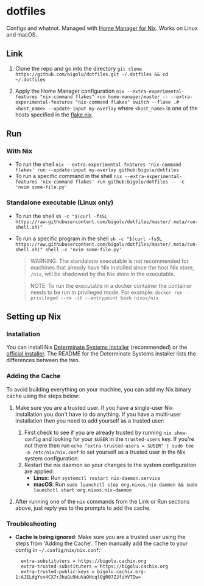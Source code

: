 # dotfiles

Configs and whatnot. Managed with [Home Manager for Nix](https://github.com/nix-community/home-manager). Works on Linux and macOS.

## Link

1. Clone the repo and go into the directory `git clone https://github.com/bigolu/dotfiles.git ~/.dotfiles && cd ~/.dotfiles`

2. Apply the Home Manager configuration `nix --extra-experimental-features "nix-command flakes" run home-manager/master -- --extra-experimental-features "nix-command flakes" switch --flake .#<host_name> --update-input my-overlay` where `<host_name>` is one of the hosts specified in the [flake.nix](https://github.com/bigolu/dotfiles/blob/master/flake.nix).

## Run

### With Nix

- To run the shell `nix --extra-experimental-features 'nix-command flakes' run --update-input my-overlay github:bigolu/dotfiles`
- To run a specific command in the shell `nix --extra-experimental-features 'nix-command flakes' run github:bigolu/dotfiles -- -c 'nvim some-file.py'`

### Standalone executable (Linux only)

- To run the shell `sh -c "$(curl -fsSL https://raw.githubusercontent.com/bigolu/dotfiles/master/.meta/run-shell.sh)"`
- To run a specific program in the shell `sh -c "$(curl -fsSL https://raw.githubusercontent.com/bigolu/dotfiles/master/.meta/run-shell.sh)" shell -c 'nvim some-file.py'`

  > WARNING: The standalone executable is not recommended for machines that already have Nix installed since the host Nix store, `/nix`, will be shadowed by the Nix store in the executable.

  > NOTE: To run the executable in a docker container the container needs to be run in privileged mode. For example: `docker run --privileged --rm -it --entrypoint bash nixos/nix`

## Setting up Nix

### Installation

You can install Nix [Determinate Systems Installer](https://github.com/DeterminateSystems/nix-installer) (recommended) or the [official installer](https://nixos.org/download.html). The README for the Determinate Systems installer lists the differences between the two.

### Adding the Cache

To avoid building everything on your machine, you can add my Nix binary cache using the steps below:

1. Make sure you are a trusted user. If you have a single-user Nix installation you don't have to do anything. If you have a multi-user installation then you need to add yourself as a trusted user:

   1. First check to see if you are already trusted by running `nix show-config` and looking for your `$USER` in the `trusted-users` key. If you're not there then run `echo "extra-trusted-users = $USER" | sudo tee -a /etc/nix/nix.conf` to set yourself as a trusted user in the Nix system configuration.
   2. Restart the nix daemon so your changes to the system configuration are applied:
      - **Linux**: Run `systemctl restart nix-daemon.service`
      - **macOS**: Run `sudo launchctl stop org.nixos.nix-daemon && sudo launchctl start org.nixos.nix-daemon`

2. After running one of the `nix` commands from the Link or Run sections above, just reply yes to the prompts to add the cache.

### Troubleshooting

- **Cache is being ignored**: Make sure you are a trusted user using the steps from 'Adding the Cache'. Then manually add the cache to your config in `~/.config/nix/nix.conf`:

        extra-substituters = https://bigolu.cachix.org
        extra-trusted-substituters = https://bigolu.cachix.org
        extra-trusted-public-keys = bigolu.cachix.org-1:AJELdgYsv4CX7rJkuGu5HuVaOHcqlOgR07ZJfihVTIw=
